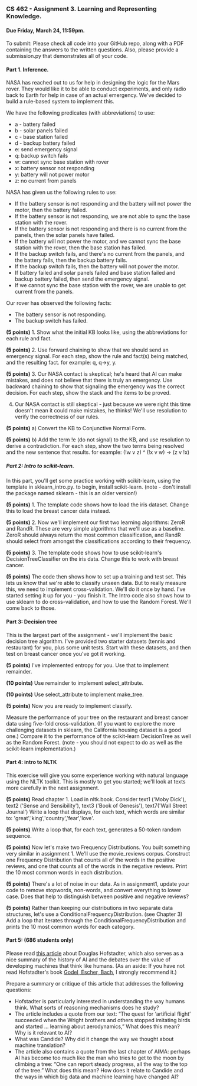 ### CS 462 - Assignment 3. Learning and Representing Knowledge.

#### Due Friday, March 24, 11:59pm.

To submit: Please check all code into your GitHub repo, along with a PDF containing the 
answers to the written questions. Also, please provide a submission.py that demonstrates
all of your code.

#### Part 1. Inference. 

NASA has reached out to us for help in designing the logic for the Mars rover.
They would like it to be able to conduct experiments, and only radio back to Earth for help 
in case of an actual emergency. We've decided to build a rule-based system to implement this.

We have the following predicates (with abbreviations) to use:

- a - battery failed
- b - solar panels failed
- c - base station failed
- d - backup battery failed
- e: send emergency signal
- q: backup switch fails
- w: cannot sync base station with rover
- x: battery sensor not responding
- y: battery will not power motor
- z: no current from panels

NASA has given us the following rules to use:
- If the battery sensor is not responding and the battery will not power the motor, 
then the battery failed.
- If the battery sensor is not responding, we are not able to sync the base station with the rover.
- If the battery sensor is not responding and there is no current from the panels, then the solar panels have failed.
- If the battery will not power the motor, and we cannot sync the base station with the rover, then the base station has failed.
- If the backup switch fails, and there's no current from the panels, and the battery fails, then the backup battery fails.
- If the backup switch fails, then the battery will not power the motor.
- If battery failed and solar panels failed and base station failed and backup battery failed, then send the emergency signal.
- If we cannot sync the base station with the rover, we are unable to get current from the panels.

Our rover has observed the following facts:
- The battery sensor is not responding.
- The backup switch has failed.

**(5 points)** 1. Show what the initial KB looks like, using the abbreviations for each rule and fact.

**(5 points)** 2. Use forward chaining to show that we should send an emergency signal. For each step, show the rule and fact(s) being matched, and the resulting fact.
for example: q, q->y, y.

**(5 points)** 3. Our NASA contact is skeptical; he's heard that AI can make mistakes, and does not believe that there is truly an emergency.
Use backward chaining to show that signaling the emergency was the correct decision. For each
step, show the stack and the items to be proved.

4. Our NASA contact is still skeptical - just because we were right this time doesn't mean it could make mistakes, he thinks!
We'll use resolution to verify the correctness of our rules.

**(5 points)** a) Convert the KB to Conjunctive Normal Form.

**(5 points)** b) Add the term !e (do not signal) to the KB, and use resolution to derive a contradiction.
For each step, show the two terms being resolved and the new sentence that results. 
for example: (!w v z) ^ (!x v w) -> (z v !x)

##### Part 2: Intro to scikit-learn.

In this part, you'll get some practice working with scikit-learn, using the template in sklearn_intro.py.
to begin, install scikit-learn. (note - don't install the package named sklearn - this is an older version!)

**(5 points)** 1. The template code shows how to load the iris dataset. Change this to load the breast cancer data instead.

**(5 points)** 2. Now we'll implement our first two learning algorithms: ZeroR and RandR. These 
are very simple algorithms that we'll use as a baseline. ZeroR should always return the most common classification, and RandR should 
select from amongst the classifications according to their frequency.

**(5 points)** 3. The template code shows how to use scikit-learn's DecisionTreeClassifier on the iris data. Change this to work with breast cancer.

**(5 points)** The code then shows how to set up a training and test set. This lets us know that we're able to classify unseen data. But to really measure this, we need to implement cross-validation.
We'll do it once by hand. I've started setting it up for you - you finish it.
The Intro code also shows how to use sklearn to do cross-validation, and how to use the Random Forest. We'll come back to those.

#### Part 3: Decision tree 

This is the largest part of the assignment - we'll implement the basic decision tree algorithm. I've provided two starter datasets (tennis and restaurant) for you, plus some unit tests.
Start with these datasets, and then test on breast cancer once you've got it working.

**(5 points)**  I've implemented entropy for you. Use that to implement remainder.

**(10 points)** Use remainder to implement select_attribute.

**(10 points)** Use select_attribute to implement make_tree.

**(5 points)** Now you are ready to implement classify. 

Measure the performance of your tree on the restaurant and breast cancer data using five-fold cross-validation. (If you want to explore the more challenging datasets in sklearn, the California housing dataset is a good one.) 
Compare it to the performance of the scikit-learn DecisionTree as well as the Random Forest. (note - you should not expect to do as well as the scikit-learn implementation.)

#### Part 4: intro to NLTK 

This exercise will give you some experience working with natural language using the NLTK toolkit. This is mostly to get you started; we'll look at texts more carefully in the next assignment.

**(5 points)** Read chapter 1. Load in nltk.book. Consider text1 ('Moby Dick'),
text2 ('Sense and Sensibility'), text3 ('Book of Genesis'), text7('Wall Street Journal')
Write a loop that displays, for each text, which words are similar to: 'great','king','country','fear','love'.

**(5 points)**  Write a loop that, for each text, generates a 50-token random sequence.

**(5 points)**  Now let's make two Frequency Distributions. You built something very similar in assignment 1. We'll use the movie_reviews corpus.
Construct one Frequency Distribution that counts all of the words in the positive reviews,
and one that counts all of the words in the negative reviews. Print the 10 most common words in each distribution.

**(5 points)**  There's a lot of noise in our data. As in assignment1, update your code to remove stopwords, non-words, and convert everything to lower case.
Does that help to distinguish between positive and negative reviews?

**(5 points)**  Rather than keeping our distributions in two separate data structures, let's use a ConditionalFrequencyDistribution. (see Chapter 3)
Add a loop that iterates through the ConditionalFrequencyDistribution and prints the 10 most common words for each category.


#### Part 5: (686 students only) 

Please read [this article](https://12ft.io/proxy?q=https%3A%2F%2Fwww.theatlantic.com%2Fmagazine%2Farchive%2F2013%2F11%2Fthe-man-who-would-teach-machines-to-think%2F309529%2F) about Douglas Hofstadter, 
which also serves as a nice summary of the history of AI and the debates 
over the value of developing machines that think like humans. 
(As an aside: If you have not read Hofstadter's book [Godel, Escher, Bach](https://en.wikipedia.org/wiki/G%C3%B6del,_Escher,_Bach), 
I strongly recommend it.)

Prepare a summary or critique of this article that addresses the 
following questions:
- Hofstadter is particularly interested in understanding the way humans think. What sorts of reasoning mechanisms does he study?
- The article includes a quote from our text: “The quest for ‘artificial flight’ succeeded when 
the Wright brothers and others stopped imitating birds and started … learning about aerodynamics,” What does this mean? Why is it relevant to AI?
- What was Candide? Why did it change the way we thought about machine translation?
- The article also contains a quote from the last chapter of AIMA: perhaps AI has become too much like 
the man who tries to get to the moon by climbing a tree: “One can report steady progress, all the way to the top of the tree.” What does this mean? How does it relate to Candide 
and the ways in which big data and machine learning have changed AI?
